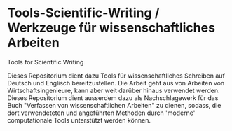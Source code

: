 # Tools-Scientific-Writing / Werkzeuge für wissenschaftliches Arbeiten
Tools for Scientific Writing

Dieses Repositorium dient dazu Tools für wissenschaftliches Schreiben auf Deutsch und Englisch bereitzustellen. Die Arbeit geht aus von Arbeiten von Wirtschaftsingenieure, kann aber weit darüber hinaus verwendet werden. Dieses Repositorium dient ausserdem dazu als Nachschlagewerk für das Buch "Verfassen von wissenschaftlichen Arbeiten" zu dienen, sodass, die dort verwendeteten und angeführten Methoden durch 'moderne' computationale Tools unterstützt werden können.
